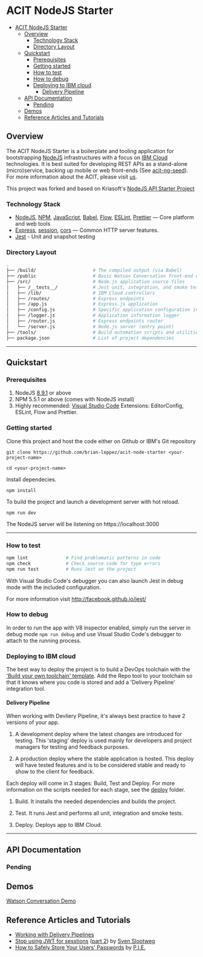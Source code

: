 # ACIT NodeJS Starter

<!-- TOC -->

- [ACIT NodeJS Starter](#acit-nodejs-starter)
    - [Overview](#overview)
        - [Technology Stack](#technology-stack)
        - [Directory Layout](#directory-layout)
    - [Quickstart](#quickstart)
        - [Prerequisites](#prerequisites)
        - [Getting started](#getting-started)
        - [How to test](#how-to-test)
        - [How to debug](#how-to-debug)
        - [Deploying to IBM cloud](#deploying-to-ibm-cloud)
            - [Delivery Pipeline](#delivery-pipeline)
    - [API Documentation](#api-documentation)
        - [Pending](#pending)
    - [Demos](#demos)
    - [Reference Articles and Tutorials](#reference-articles-and-tutorials)

<!-- /TOC -->

## Overview

The ACIT NodeJS Starter is a boilerplate and tooling application for bootstrapping [NodeJS](https://nodejs.org/en/) infrastructures with a focus on [IBM Cloud](https://www.ibm.com/cloud/) technologies. It is best suited for developing REST APIs as a stand-alone (micro)service, backing up mobile or web front-ends (See [acit-ng-seed](https://git.ng.bluemix.net/ruben.gomez/acit-ng-seed)). For more information about the ACIT, please visit [us](https://in.accenture.com/ibm/).

This project was forked and based on Kriasoft's [NodeJS API Starter Project](https://github.com/kriasoft/nodejs-api-starter)

### Technology Stack

* [NodeJS](https://nodejs.org/en/), [NPM](https://www.npmjs.com/), [JavaScript](https://developer.mozilla.org/docs/Web/JavaScript),
[Babel](http://babeljs.io/), 
[Flow](https://flow.org/), 
[ESLint](https://eslint.org/), 
[Prettier](https://prettier.io/) — Core platform and web tools
* [Express](https://expressjs.com/), 
[session](https://github.com/expressjs/session), [cors](https://github.com/expressjs/cors) — Common HTTP server features.
* [Jest](http://facebook.github.io/jest/) - Unit and snapshot testing

### Directory Layout

```bash
.
├── /build/                     # The compiled output (via Babel)
├── /public                     # Basic Watson Conversation front-end client
├── /src/                       # Node.js application source files
│   ├── /__tests__/             # Jest unit, integration, and smoke tests.
│   ├── /lib/                   # IBM Cloud controllers
│   ├── /routes/                # Express endpoints
│   ├── /app.js                 # Express.js application
│   ├── /config.js              # Specific application configuration information
│   ├── /logger.js              # Application information logger 
│   ├── /router.js              # Express endpoints router
│   └── /server.js              # Node.js server (entry point)
├── /tools/                     # Build automation scripts and utilities
├── package.json                # List of project dependencies
```

---

## Quickstart

### Prerequisites

1) NodeJS [8.9.1](https://nodejs.org/en/download/) or above
2) NPM 5.5.1 or above (comes with NodeJS install)
3) Highly recommended: [Visual Studio Code](https://code.visualstudio.com/) Extensions: EditorConfig, ESLint, Flow and Prettier.

### Getting started
Clone this project and host the code either on Github or IBM's Git repository

`git clone https://github.com/brian-leppez/acit-node-starter <your-project-name>`

`cd <your-project-name>`

Install dependecies.

`npm install` 

To build the project and launch a development server with hot reload.

`npm run dev`

The NodeJS server will be listening on https://localhost:3000

---

### How to test

```bash
npm lint              # Find problematic patterns in code
npm check             # Check source code for type errors
npm run test          # Runs Jest on the project
```

With Visual Studio Code's debugger you can also launch Jest in debug mode with the included configuration.

For more information visit http://facebook.github.io/jest/

### How to debug

In order to run the app with V8 inspector enabled, simply run the server in debug mode `npm run debug` and use Visual Studio Code's debugger to attach to the running process.

### Deploying to IBM cloud

The best way to deploy the project is to build a DevOps toolchain with the ['Build your own toolchain' template](https://console.bluemix.net/devops/create). Add the Repo tool to your toolchain so that it knows where you code is stored and add a 'Delivery Pipeline' integration tool.

#### Delivery Pipeline
When working with Devliery Pipeline, it's always best practice to have 2 versions of your app. 

1) A development deploy where the latest changes are introduced for testing. This 'staging' deploy is used mainly for developers and project managers for testing and feedback purposes.

2) A production deploy where the stable application is hosted. This deploy will have tested features and is to be considered stable and ready to show to the client for feedback. 

Each deploy will come in 3 stages: Build, Test and Deploy. For more information on the scripts needed for each stage, see the [deploy](./deploy) folder. 

1) Build. It installs the needed dependencies and builds the project. 

2) Test. It runs Jest and performs all unit, integration and smoke tests.

3) Deploy. Deploys app to IBM Cloud.

---

## API Documentation

### Pending

## Demos

[Watson Conversation Demo](https://acit-node-starter.mybluemix.net/)


## Reference Articles and Tutorials

* [Working with Delivery Pipelines](https://console.bluemix.net/docs/services/ContinuousDelivery/pipeline_working.html#pipeline-working)
* [Stop using JWT for sesstions](http://cryto.net/~joepie91/blog/2016/06/13/stop-using-jwt-for-sessions/)
  ([part 2](http://cryto.net/~joepie91/blog/2016/06/19/stop-using-jwt-for-sessions-part-2-why-your-solution-doesnt-work/))
  by [Sven Slootweg](https://github.com/joepie91)
* [How to Safely Store Your Users' Passwords](https://paragonie.com/blog/2016/02/how-safely-store-password-in-2016) by [P.I.E.](https://paragonie.com/)

